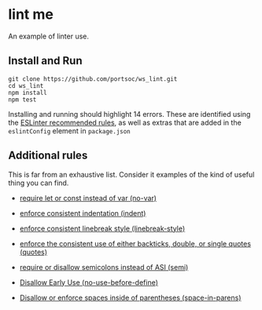 # lint me

An example of linter use.

## Install and Run

```shell
git clone https://github.com/portsoc/ws_lint.git
cd ws_lint
npm install
npm test
```

Installing and running should highlight 14 errors.  These are identified using the [ESLinter recommended rules](http://eslint.org/docs/rules/), as well as extras that are added in the `eslintConfig` element in `package.json`

## Additional rules

This is far from an exhaustive list.  Consider it examples of the kind of useful thing you can find.

* [require let or const instead of var (no-var)](http://eslint.org/docs/rules/no-var)
* [enforce consistent indentation (indent)](http://eslint.org/docs/rules/indent)
* [enforce consistent linebreak style (linebreak-style)](http://eslint.org/docs/rules/linebreak-style)
* [enforce the consistent use of either backticks, double, or single quotes (quotes)](http://eslint.org/docs/rules/quotes)
* [require or disallow semicolons instead of ASI (semi)](http://eslint.org/docs/rules/semi)
* [Disallow Early Use (no-use-before-define)](http://eslint.org/docs/rules/no-use-before-define)

* [Disallow or enforce spaces inside of parentheses (space-in-parens)](http://eslint.org/docs/rules/space-in-parens)
